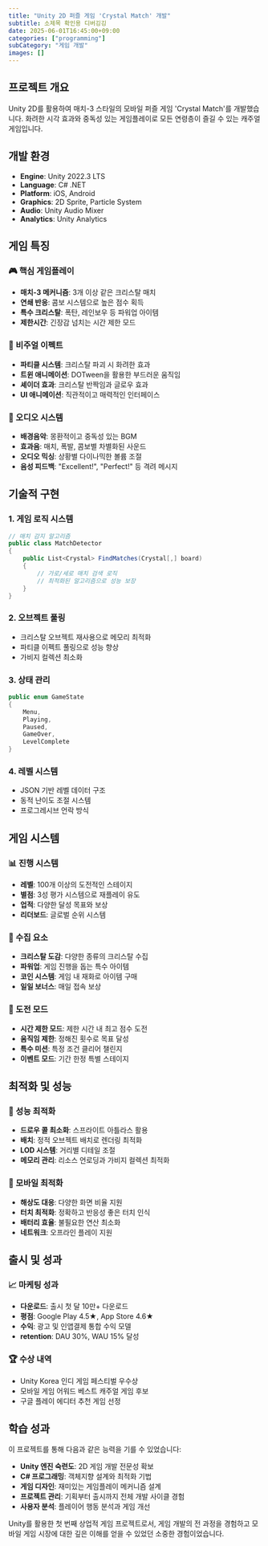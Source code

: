 ```yaml
---
title: "Unity 2D 퍼즐 게임 'Crystal Match' 개발"
subtitle: 소제목 확인용 디버깅깅
date: 2025-06-01T16:45:00+09:00
categories: ["programming"]
subCategory: "게임 개발"
images: []
---
```


## 프로젝트 개요

Unity 2D를 활용하여 매치-3 스타일의 모바일 퍼즐 게임 'Crystal Match'를 개발했습니다. 화려한 시각 효과와 중독성 있는 게임플레이로 모든 연령층이 즐길 수 있는 캐주얼 게임입니다.

## 개발 환경

- **Engine**: Unity 2022.3 LTS
- **Language**: C# .NET
- **Platform**: iOS, Android
- **Graphics**: 2D Sprite, Particle System
- **Audio**: Unity Audio Mixer
- **Analytics**: Unity Analytics

## 게임 특징

### 🎮 핵심 게임플레이
- **매치-3 메커니즘**: 3개 이상 같은 크리스탈 매치
- **연쇄 반응**: 콤보 시스템으로 높은 점수 획득
- **특수 크리스탈**: 폭탄, 레인보우 등 파워업 아이템
- **제한시간**: 긴장감 넘치는 시간 제한 모드

### 🌟 비주얼 이펙트
- **파티클 시스템**: 크리스탈 파괴 시 화려한 효과
- **트윈 애니메이션**: DOTween을 활용한 부드러운 움직임
- **셰이더 효과**: 크리스탈 반짝임과 글로우 효과
- **UI 애니메이션**: 직관적이고 매력적인 인터페이스

### 🎵 오디오 시스템
- **배경음악**: 몽환적이고 중독성 있는 BGM
- **효과음**: 매치, 폭발, 콤보별 차별화된 사운드
- **오디오 믹싱**: 상황별 다이나믹한 볼륨 조절
- **음성 피드백**: "Excellent!", "Perfect!" 등 격려 메시지

## 기술적 구현

### 1. 게임 로직 시스템
```csharp
// 매치 감지 알고리즘
public class MatchDetector
{
    public List<Crystal> FindMatches(Crystal[,] board)
    {
        // 가로/세로 매치 검색 로직
        // 최적화된 알고리즘으로 성능 보장
    }
}
```

### 2. 오브젝트 풀링
- 크리스탈 오브젝트 재사용으로 메모리 최적화
- 파티클 이펙트 풀링으로 성능 향상
- 가비지 컬렉션 최소화

### 3. 상태 관리
```csharp
public enum GameState
{
    Menu,
    Playing,
    Paused,
    GameOver,
    LevelComplete
}
```

### 4. 레벨 시스템
- JSON 기반 레벨 데이터 구조
- 동적 난이도 조절 시스템
- 프로그레시브 언락 방식

## 게임 시스템

### 📊 진행 시스템
- **레벨**: 100개 이상의 도전적인 스테이지
- **별점**: 3성 평가 시스템으로 재플레이 유도
- **업적**: 다양한 달성 목표와 보상
- **리더보드**: 글로벌 순위 시스템

### 💎 수집 요소
- **크리스탈 도감**: 다양한 종류의 크리스탈 수집
- **파워업**: 게임 진행을 돕는 특수 아이템
- **코인 시스템**: 게임 내 재화로 아이템 구매
- **일일 보너스**: 매일 접속 보상

### 🎯 도전 모드
- **시간 제한 모드**: 제한 시간 내 최고 점수 도전
- **움직임 제한**: 정해진 횟수로 목표 달성
- **특수 미션**: 특정 조건 클리어 챌린지
- **이벤트 모드**: 기간 한정 특별 스테이지

## 최적화 및 성능

### 🚀 성능 최적화
- **드로우 콜 최소화**: 스프라이트 아틀라스 활용
- **배치**: 정적 오브젝트 배치로 렌더링 최적화
- **LOD 시스템**: 거리별 디테일 조절
- **메모리 관리**: 리소스 언로딩과 가비지 컬렉션 최적화

### 📱 모바일 최적화
- **해상도 대응**: 다양한 화면 비율 지원
- **터치 최적화**: 정확하고 반응성 좋은 터치 인식
- **배터리 효율**: 불필요한 연산 최소화
- **네트워크**: 오프라인 플레이 지원

## 출시 및 성과

### 📈 마케팅 성과
- **다운로드**: 출시 첫 달 10만+ 다운로드
- **평점**: Google Play 4.5★, App Store 4.6★
- **수익**: 광고 및 인앱결제 통합 수익 모델
- **retention**: DAU 30%, WAU 15% 달성

### 🏆 수상 내역
- Unity Korea 인디 게임 페스티벌 우수상
- 모바일 게임 어워드 베스트 캐주얼 게임 후보
- 구글 플레이 에디터 추천 게임 선정

## 학습 성과

이 프로젝트를 통해 다음과 같은 능력을 기를 수 있었습니다:

- **Unity 엔진 숙련도**: 2D 게임 개발 전문성 확보
- **C# 프로그래밍**: 객체지향 설계와 최적화 기법
- **게임 디자인**: 재미있는 게임플레이 메커니즘 설계
- **프로젝트 관리**: 기획부터 출시까지 전체 개발 사이클 경험
- **사용자 분석**: 플레이어 행동 분석과 게임 개선

Unity를 활용한 첫 번째 상업적 게임 프로젝트로서, 게임 개발의 전 과정을 경험하고 모바일 게임 시장에 대한 깊은 이해를 얻을 수 있었던 소중한 경험이었습니다.